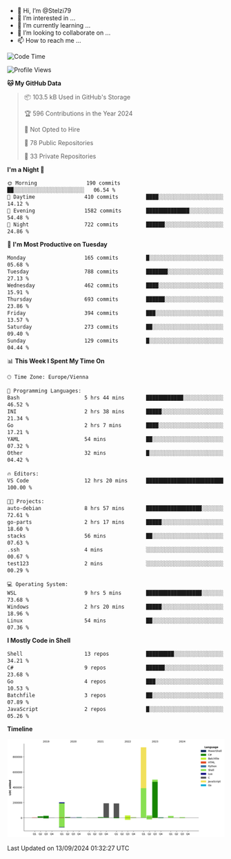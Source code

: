 - 👋 Hi, I’m @Stelzi79
- 👀 I’m interested in ...
- 🌱 I’m currently learning ...
- 💞️ I’m looking to collaborate on ...
- 📫 How to reach me ...

<!--START_SECTION:waka-->
![Code Time](http://img.shields.io/badge/Code%20Time-1%2C065%20hrs%2039%20mins-blue)

![Profile Views](http://img.shields.io/badge/Profile%20Views-0-blue)

**🐱 My GitHub Data** 

> 📦 103.5 kB Used in GitHub's Storage 
 > 
> 🏆 596 Contributions in the Year 2024
 > 
> 🚫 Not Opted to Hire
 > 
> 📜 78 Public Repositories 
 > 
> 🔑 33 Private Repositories 
 > 
**I'm a Night 🦉** 

```text
🌞 Morning                190 commits         ██░░░░░░░░░░░░░░░░░░░░░░░   06.54 % 
🌆 Daytime                410 commits         ████░░░░░░░░░░░░░░░░░░░░░   14.12 % 
🌃 Evening                1582 commits        ██████████████░░░░░░░░░░░   54.48 % 
🌙 Night                  722 commits         ██████░░░░░░░░░░░░░░░░░░░   24.86 % 
```
📅 **I'm Most Productive on Tuesday** 

```text
Monday                   165 commits         █░░░░░░░░░░░░░░░░░░░░░░░░   05.68 % 
Tuesday                  788 commits         ███████░░░░░░░░░░░░░░░░░░   27.13 % 
Wednesday                462 commits         ████░░░░░░░░░░░░░░░░░░░░░   15.91 % 
Thursday                 693 commits         ██████░░░░░░░░░░░░░░░░░░░   23.86 % 
Friday                   394 commits         ███░░░░░░░░░░░░░░░░░░░░░░   13.57 % 
Saturday                 273 commits         ██░░░░░░░░░░░░░░░░░░░░░░░   09.40 % 
Sunday                   129 commits         █░░░░░░░░░░░░░░░░░░░░░░░░   04.44 % 
```


📊 **This Week I Spent My Time On** 

```text
🕑︎ Time Zone: Europe/Vienna

💬 Programming Languages: 
Bash                     5 hrs 44 mins       ████████████░░░░░░░░░░░░░   46.52 % 
INI                      2 hrs 38 mins       █████░░░░░░░░░░░░░░░░░░░░   21.34 % 
Go                       2 hrs 7 mins        ████░░░░░░░░░░░░░░░░░░░░░   17.21 % 
YAML                     54 mins             ██░░░░░░░░░░░░░░░░░░░░░░░   07.32 % 
Other                    32 mins             █░░░░░░░░░░░░░░░░░░░░░░░░   04.42 % 

🔥 Editors: 
VS Code                  12 hrs 20 mins      █████████████████████████   100.00 % 

🐱‍💻 Projects: 
auto-debian              8 hrs 57 mins       ██████████████████░░░░░░░   72.61 % 
go-parts                 2 hrs 17 mins       █████░░░░░░░░░░░░░░░░░░░░   18.60 % 
stacks                   56 mins             ██░░░░░░░░░░░░░░░░░░░░░░░   07.63 % 
.ssh                     4 mins              ░░░░░░░░░░░░░░░░░░░░░░░░░   00.67 % 
test123                  2 mins              ░░░░░░░░░░░░░░░░░░░░░░░░░   00.29 % 

💻 Operating System: 
WSL                      9 hrs 5 mins        ██████████████████░░░░░░░   73.68 % 
Windows                  2 hrs 20 mins       █████░░░░░░░░░░░░░░░░░░░░   18.96 % 
Linux                    54 mins             ██░░░░░░░░░░░░░░░░░░░░░░░   07.36 % 
```

**I Mostly Code in Shell** 

```text
Shell                    13 repos            █████████░░░░░░░░░░░░░░░░   34.21 % 
C#                       9 repos             ██████░░░░░░░░░░░░░░░░░░░   23.68 % 
Go                       4 repos             ███░░░░░░░░░░░░░░░░░░░░░░   10.53 % 
Batchfile                3 repos             ██░░░░░░░░░░░░░░░░░░░░░░░   07.89 % 
JavaScript               2 repos             █░░░░░░░░░░░░░░░░░░░░░░░░   05.26 % 
```



**Timeline**

![Lines of Code chart](https://raw.githubusercontent.com/Stelzi79/Stelzi79/main/assets/bar_graph.png)


 Last Updated on 13/09/2024 01:32:27 UTC
<!--END_SECTION:waka-->

<!---
Stelzi79/Stelzi79 is a ✨ special ✨ repository because its `README.md` (this file) appears on your GitHub profile.
You can click the Preview link to take a look at your changes.
--->
